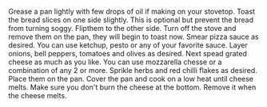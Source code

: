 Grease a pan lightly with few drops of oil if making on your stovetop.
Toast the bread slices on one side slightly. This is optional but prevent the bread from turning soggy.
Flipthem to the other side. Turn off the stove and remove them on the pan, they will begin to toast now.
Smear pizza sauce as desired. You can use ketchup, pesto or any of your favorite sauce. Layer onions, bell peppers, tomatoes and olives as desired.
Next spead grated cheese as much as you like. You can use mozzarella chesse or a combination of any 2 or more.
Sprikle herbs and red chilli flakes as desired. Place them on the pan.
 Cover the pan and cook on a low heat until cheese melts.
 Make sure you don't burn the cheese at the bottom. Remove it when the cheese melts.
 
